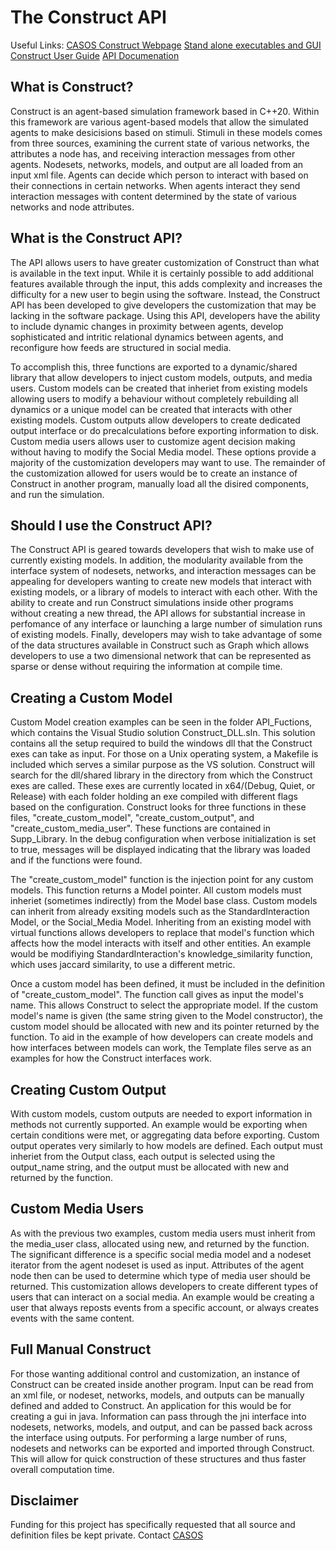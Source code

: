 # The Construct API
Useful Links:
[CASOS Construct Webpage](http://casos.cs.cmu.edu/projects/construct)
[Stand alone executables and GUI](http://casos.cs.cmu.edu/projects/construct/software.php)
[Construct User Guide](http://casos.cs.cmu.edu/publications/papers/CMU-ISR-22-102.pdf)
[API Documenation](http://casos.cs.cmu.edu/projects/construct/API/index.html)

## What is Construct?
Construct is an agent-based simulation framework based in C++20. 
Within this framework are various agent-based models that allow the simulated agents to make desicisions based on stimuli.
Stimuli in these models comes from three sources, examining the current state of various networks, the attributes a node has, and receiving interaction messages from other agents.
Nodesets, networks, models, and output are all loaded from an input xml file.
Agents can decide which person to interact with based on their connections in certain networks.
When agents interact they send interaction messages with content determined by the state of various networks and node attributes.

## What is the Construct API?
The API allows users to have greater customization of Construct than what is available in the text input.
While it is certainly possible to add additional features available through the input, this adds complexity and increases the difficulty for a new user to begin using the software.
Instead, the Construct API has been developed to give developers the customization that may be lacking in the software package.
Using this API, developers have the ability to include dynamic changes in proximity between agents, develop sophisticated and intritic relational dynamics between agents, and reconfigure how feeds are structured in social media.

To accomplish this, three functions are exported to a dynamic/shared library that allow developers to inject custom models, outputs, and media users.
Custom models can be created that inheriet from existing models allowing users to modify a behaviour without completely rebuilding all dynamics or a unique model can be created that interacts with other existing models.
Custom outputs allow developers to create dedicated output interface or do precalculations before exporting information to disk.
Custom media users allows user to customize agent decision making without having to modify the Social Media model.
These options provide a majority of the customization developers may want to use.
The remainder of the customization allowed for users would be to create an instance of Construct in another program, manually load all the disired components, and run the simulation.

## Should I use the Construct API?
The Construct API is geared towards developers that wish to make use of currently existing models.
In addition, the modularity available from the interface system of nodesets, networks, and interaction messages can be appealing for developers wanting to create new models that interact with existing models, or a library of models to interact with each other.
With the ability to create and run Construct simulations inside other programs without creating a new thread, the API allows for substantial increase in perfomance of any interface or launching a large number of simulation runs of existing models.
Finally, developers may wish to take advantage of some of the data structures available in Construct such as Graph which allows developers to use a two dimensional network that can be represented as sparse or dense without requiring the information at compile time.


## Creating a Custom Model
Custom Model creation examples can be seen in the folder API_Fuctions, which contains the Visual Studio solution Construct_DLL.sln.
This solution contains all the setup required to build the windows dll that the Construct exes can take as input.
For those on a Unix operating system, a Makefile is included which serves a similar purpose as the VS solution.
Construct will search for the dll/shared library in the directory from which the Construct exes are called.
These exes are currently located in x64/(Debug, Quiet, or Release) with each folder holding an exe compiled with different flags based on the configuration.
Construct looks for three functions in these files, "create_custom_model", "create_custom_output", and "create_custom_media_user".
These functions are contained in Supp_Library.
In the debug configuration when verbose initialization is set to true, messages will be displayed indicating that the library was loaded and if the functions were found.

The "create_custom_model" function is the injection point for any custom models.
This function returns a Model pointer.
All custom models must inheriet (sometimes indirectly) from the Model base class.
Custom models can inherit from already exsiting models such as the StandardInteraction Model, or the Social_Media Model.
Inheriting from an existing model with virtual functions allows developers to replace that model's function which affects how the model interacts with itself and other entities.
An example would be modifiying StandardInteraction's knowledge_similarity function, which uses jaccard similarity, to use a different metric.

Once a custom model has been defined, it must be included in the definition of "create_custom_model".
The function call gives as input the model's name.
This allows Construct to select the appropriate model.
If the custom model's name is given (the same string given to the Model constructor), the custom model should be allocated with new and its pointer returned by the function.
To aid in the example of how developers can create models and how interfaces between models can work, the Template files serve as an examples for how the Construct interfaces work.

## Creating Custom Output

With custom models, custom outputs are needed to export information in methods not currently supported.
An example would be exporting when certain conditions were met, or aggregating data before exporting.
Custom output operates very similarly to how models are defined.
Each output must inheriet from the Output class, each output is selected using the output_name string, and the output must be allocated with new and returned by the function.

## Custom Media Users

As with the previous two examples, custom media users must inherit from the media_user class, allocated using new, and returned by the function.
The significant difference is a specific social media model and a nodeset iterator from the agent nodeset is used as input.
Attributes of the agent node then can be used to determine which type of media user should be returned.
This customization allows developers to create different types of users that can interact on a social media.
An example would be creating a user that always reposts events from a specific account, or always creates events with the same content.

## Full Manual Construct

For those wanting additional control and customization, an instance of Construct can be created inside another program.
Input can be read from an xml file, or nodeset, networks, models, and outputs can be manually defined and added to Construct.
An application for this would be for creating a gui in java.
Information can pass through the jni interface into nodesets, networks, models, and output, and can be passed back across the interface using outputs.
For performing a large number of runs, nodesets and networks can be exported and imported through Construct.
This will allow for quick construction of these structures and thus faster overall computation time.

## Disclaimer
Funding for this project has specifically requested that all source and definition files be kept private.
Contact [CASOS](http://casos.cs.cmu.edu)